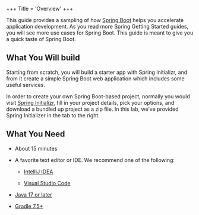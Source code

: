 +++
Title = 'Overview'
+++

This guide provides a sampling of how [Spring
Boot](https://spring.io/projects/spring-boot) helps you accelerate
application development. As you read more Spring Getting Started guides,
you will see more use cases for Spring Boot. This guide is meant to give
you a quick taste of Spring Boot.

## What You Will build

Starting from scratch, you will build a starter app with Spring
Initializr, and from it create a simple Spring Boot web application
which includes some useful services.

In order to create your own Spring Boot-based project, normally you
would visit [Spring Initializr](https://start.spring.io/), fill in your
project details, pick your options, and download a bundled up project as
a zip file. In this lab, we’ve provided Spring Initializer in the tab to
the right.

## What You Need

- About 15 minutes

- A favorite text editor or IDE. We recommend one of the following:

  - [IntelliJ IDEA](https://spring.io/guides/gs/intellij-idea/)

  - [Visual Studio
    Code](https://spring.io/guides/gs/guides-with-vscode/)

- [Java 17 or
  later](https://www.oracle.com/java/technologies/downloads/)

- [Gradle 7.5+](https://gradle.org/install/)
